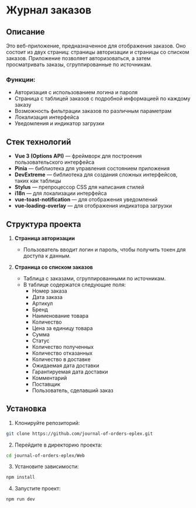 # Журнал заказов

## Описание

Это веб-приложение, предназначенное для отображения заказов. Оно состоит из двух страниц: страницы авторизации и страницы со списком заказов. Приложение позволяет авторизоваться, а затем просматривать заказы, сгруппированные по источникам.

### Функции:
- Авторизация с использованием логина и пароля
- Страница с таблицей заказов с подробной информацией по каждому заказу
- Возможность фильтрации заказов по различным параметрам
- Локализация интерфейса
- Уведомления и индикатор загрузки

## Стек технологий

- **Vue 3 (Options API)** — фреймворк для построения пользовательского интерфейса
- **Pinia** — библиотека для управления состоянием приложения
- **DevExtreme** — библиотека для создания сложных интерфейсов, таких как таблицы
- **Stylus** — препроцессор CSS для написания стилей
- **i18n** — для локализации интерфейса
- **vue-toast-notification** — для отображения уведомлений
- **vue-loading-overlay** — для отображения индикатора загрузки

## Структура проекта

1. **Страница авторизации**
   - Пользователь вводит логин и пароль, чтобы получить токен для доступа к данным.

2. **Страница со списком заказов**
   - Таблица с заказами, сгруппированными по источникам.
   - В таблице содержатся следующие поля:
     - Номер заказа
     - Дата заказа
     - Артикул
     - Бренд
     - Наименование товара
     - Количество
     - Цена за единицу товара
     - Сумма
     - Статус
     - Количество полученных
     - Количество отказанных
     - Количество в доставке
     - Ожидаемая дата доставки
     - Гарантируемая дата доставки
     - Комментарий
     - Поставщик
     - Пользователь, сделавший заказ

## Установка

1. Клонируйте репозиторий:

```bash
git clone https://github.com/journal-of-orders-eplex.git
```

2. Перейдите в директорию проекта:

```bash
cd journal-of-orders-eplex/Web
```

3. Установите зависимости:

```bash
npm install
```

4. Запустите проект:

```bash
npm run dev
```
